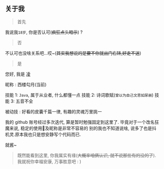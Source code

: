 ## 关于我

> 首先

我说我`18岁`, 你是否认可(~~疯狂点头暗示~~) ?

> 否

不认可也没啥关系吧...哎~(~~其实我想说的是要不你就出门右转,好走不送~~)

> 是

您好, 我是 [凌](https://lingfei.ink)

昵称 : 西楼勾月(当前)

技能 1: `Java`, 属于从业者, 什么都懂一点
技能 2: 诗词歌赋(`曾以为自己文思如尿崩`)
技能 3: 五音不全

被动技 : 好看的皮囊千篇一律, 有趣的灵魂万里挑一

我的 github 账号经过多次迭代, 算是暂时勉强固定到这里了. 毕竟对于一个改名狂魔来说, 稳定的使用📮及昵称是非常不容易的
别的我也不知道说啥, 说多了也是抖机灵.原本我也只是想安静写个代码而已.

就酱~

> 既然能看到这里, 你我属实有缘(~~大概率咱俩认识, 就不说那些有的没的了~~). 我就祝你幸福安康, 万事胜意吧 : )
